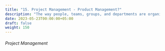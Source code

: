 ```yaml
---
title: "15. Project Management - Product Management?"
description: "The way people, teams, groups, and departments are organized and work together."
date: 2023-05-23T00:00:00+05:00
draft: false
weight: 150
---
```


###### Project Management



